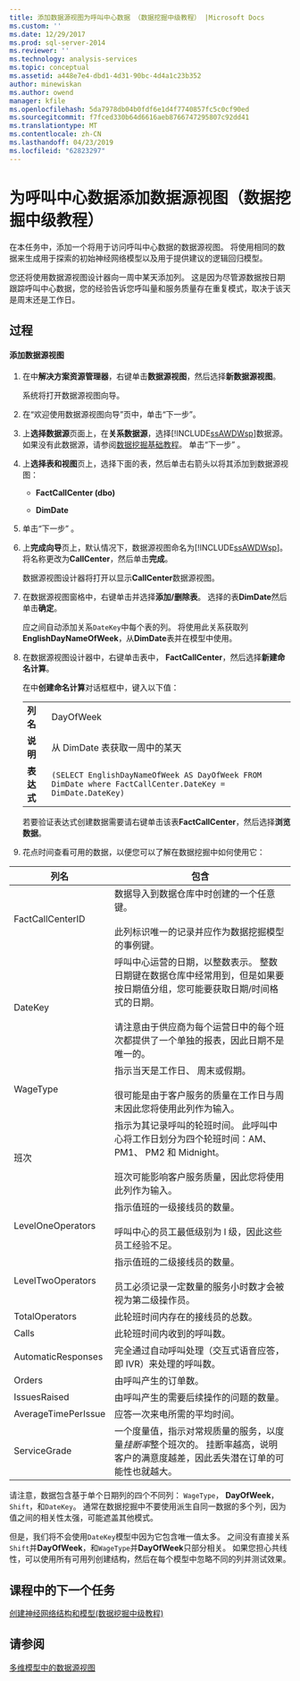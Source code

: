 ```yaml
---
title: 添加数据源视图为呼叫中心数据 （数据挖掘中级教程） |Microsoft Docs
ms.custom: ''
ms.date: 12/29/2017
ms.prod: sql-server-2014
ms.reviewer: ''
ms.technology: analysis-services
ms.topic: conceptual
ms.assetid: a448e7e4-dbd1-4d31-90bc-4d4a1c23b352
author: minewiskan
ms.author: owend
manager: kfile
ms.openlocfilehash: 5da7978db04b0fdf6e1d4f7740857fc5c0cf90ed
ms.sourcegitcommit: f7fced330b64d6616aeb8766747295807c92dd41
ms.translationtype: MT
ms.contentlocale: zh-CN
ms.lasthandoff: 04/23/2019
ms.locfileid: "62823297"
---
```

# <a name="adding-a-data-source-view-for-call-center-data-intermediate-data-mining-tutorial"></a>为呼叫中心数据添加数据源视图（数据挖掘中级教程）
  在本任务中，添加一个将用于访问呼叫中心数据的数据源视图。 将使用相同的数据来生成用于探索的初始神经网络模型以及用于提供建议的逻辑回归模型。  
  
 您还将使用数据源视图设计器向一周中某天添加列。 这是因为尽管源数据按日期跟踪呼叫中心数据，您的经验告诉您呼叫量和服务质量存在重复模式，取决于该天是周末还是工作日。  
  
## <a name="procedures"></a>过程  
  
#### <a name="to-add-a-data-source-view"></a>添加数据源视图  
  
1.  在中**解决方案资源管理器**，右键单击**数据源视图**，然后选择**新数据源视图**。  
  
     系统将打开数据源视图向导。  
  
2.  在“欢迎使用数据源视图向导”页中，单击“下一步”。  
  
3.  上**选择数据源**页面上，在**关系数据源**，选择[!INCLUDE[ssAWDWsp](../includes/ssawdwsp-md.md)]数据源。 如果没有此数据源，请参阅[数据挖掘基础教程](../../2014/tutorials/basic-data-mining-tutorial.md)。 单击“下一步” 。  
  
4.  上**选择表和视图**页上，选择下面的表，然后单击右箭头以将其添加到数据源视图：  
  
    -   **FactCallCenter (dbo)**  
  
    -   **DimDate**  
  
5.  单击“下一步” 。  
  
6.  上**完成向导**页上，默认情况下，数据源视图命名为[!INCLUDE[ssAWDWsp](../includes/ssawdwsp-md.md)]。 将名称更改为**CallCenter**，然后单击**完成**。  
  
     数据源视图设计器将打开以显示**CallCenter**数据源视图。  
  
7.  在数据源视图窗格中，右键单击并选择**添加/删除表**。 选择的表**DimDate**然后单击**确定**。  
  
     应之间自动添加关系`DateKey`中每个表的列。 将使用此关系获取列**EnglishDayNameOfWeek**，从**DimDate**表并在模型中使用。  
  
8.  在数据源视图设计器中，右键单击表中， **FactCallCenter**，然后选择**新建命名计算**。  
  
     在中**创建命名计算**对话框框中，键入以下值：  
  
    |||  
    |-|-|  
    |**列名**|DayOfWeek|  
    |**说明**|从 DimDate 表获取一周中的某天|  
    |**表达式**|`(SELECT EnglishDayNameOfWeek AS DayOfWeek FROM DimDate where FactCallCenter.DateKey = DimDate.DateKey)`|  
  
     若要验证表达式创建数据需要请右键单击该表**FactCallCenter**，然后选择**浏览数据**。  
  
9. 花点时间查看可用的数据，以便您可以了解在数据挖掘中如何使用它：  
  
|列名|包含|  
|-----------------|--------------|  
|FactCallCenterID|数据导入到数据仓库中时创建的一个任意键。<br /><br /> 此列标识唯一的记录并应作为数据挖掘模型的事例键。|  
|DateKey|呼叫中心运营的日期，以整数表示。 整数日期键在数据仓库中经常用到，但是如果要按日期值分组，您可能要获取日期/时间格式的日期。<br /><br /> 请注意由于供应商为每个运营日中的每个班次都提供了一个单独的报表，因此日期不是唯一的。|  
|WageType|指示当天是工作日、 周末或假期。<br /><br /> 很可能是由于客户服务的质量在工作日与周末因此您将使用此列作为输入。|  
|班次|指示为其记录呼叫的轮班时间。 此呼叫中心将工作日划分为四个轮班时间：AM、 PM1、 PM2 和 Midnight。<br /><br /> 班次可能影响客户服务质量，因此您将使用此列作为输入。|  
|LevelOneOperators|指示值班的一级接线员的数量。<br /><br /> 呼叫中心的员工最低级别为 l 级，因此这些员工经验不足。|  
|LevelTwoOperators|指示值班的二级接线员的数量。<br /><br /> 员工必须记录一定数量的服务小时数才会被视为第二级操作员。|  
|TotalOperators|此轮班时间内存在的接线员的总数。|  
|Calls|此轮班时间内收到的呼叫数。|  
|AutomaticResponses|完全通过自动呼叫处理（交互式语音应答，即 IVR）来处理的呼叫数。|  
|Orders|由呼叫产生的订单数。|  
|IssuesRaised|由呼叫产生的需要后续操作的问题的数量。|  
|AverageTimePerIssue|应答一次来电所需的平均时间。|  
|ServiceGrade|一个度量值，指示对常规质量的服务，以度量*挂断率*整个班次的。 挂断率越高，说明客户的满意度越差，因此丢失潜在订单的可能性也就越大。|  
  
 请注意，数据包含基于单个日期列的四个不同列： `WageType`， **DayOfWeek**， `Shift`，和`DateKey`。 通常在数据挖掘中不要使用派生自同一数据的多个列，因为值之间的相关性太强，可能遮盖其他模式。  
  
 但是，我们将不会使用`DateKey`模型中因为它包含唯一值太多。 之间没有直接关系`Shift`并**DayOfWeek**，和`WageType`并**DayOfWeek**只部分相关。 如果您担心共线性，可以使用所有可用列创建结构，然后在每个模型中忽略不同的列并测试效果。  
  
## <a name="next-task-in-lesson"></a>课程中的下一个任务  
 [创建神经网络结构和模型&#40;数据挖掘中级教程&#41;](../../2014/tutorials/creating-a-neural-network-structure-and-model-intermediate-data-mining-tutorial.md)  
  
## <a name="see-also"></a>请参阅  
 [多维模型中的数据源视图](../analysis-services/multidimensional-models/data-source-views-in-multidimensional-models.md)  
  
  

